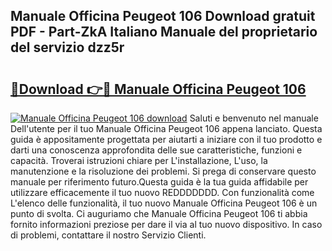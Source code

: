 ## Manuale Officina Peugeot 106 Download gratuit PDF - Part-ZkA Italiano Manuale del proprietario del servizio dzz5r

# <h2><a href="http://dfekp4.blite.top/?on=Manuale+Officina+Peugeot+106">🔗Download 👉🔴 Manuale Officina Peugeot 106</a></h2>

[![Manuale Officina Peugeot 106 download](https://i.imgur.com/lujVjoI.png)](http://dfekp4.blite.top/?on=Manuale+Officina+Peugeot+106)
Saluti e benvenuto nel manuale Dell'utente per il tuo Manuale Officina Peugeot 106 appena lanciato. Questa guida è appositamente progettata per aiutarti a iniziare con il tuo prodotto e darti una conoscenza approfondita delle sue caratteristiche, funzioni e capacità. Troverai istruzioni chiare per L'installazione, L'uso, la manutenzione e la risoluzione dei problemi. Si prega di conservare questo manuale per riferimento futuro.Questa guida è la tua guida affidabile per utilizzare efficacemente il tuo nuovo REDDDDDDD. Con funzionalità come L'elenco delle funzionalità, il tuo nuovo Manuale Officina Peugeot 106 è un punto di svolta. Ci auguriamo che Manuale Officina Peugeot 106 ti abbia fornito informazioni preziose per dare il via al tuo nuovo dispositivo. In caso di problemi, contattare il nostro Servizio Clienti.
